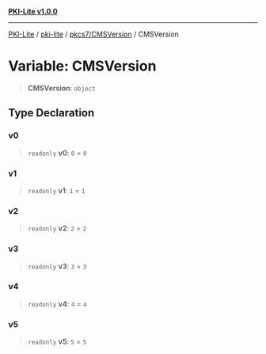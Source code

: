 [**PKI-Lite v1.0.0**](../../../../README.md)

---

[PKI-Lite](../../../../README.md) / [pki-lite](../../../README.md) / [pkcs7/CMSVersion](../README.md) / CMSVersion

# Variable: CMSVersion

> **CMSVersion**: `object`

## Type Declaration

### v0

> `readonly` **v0**: `0` = `0`

### v1

> `readonly` **v1**: `1` = `1`

### v2

> `readonly` **v2**: `2` = `2`

### v3

> `readonly` **v3**: `3` = `3`

### v4

> `readonly` **v4**: `4` = `4`

### v5

> `readonly` **v5**: `5` = `5`
